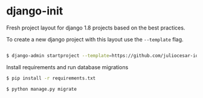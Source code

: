 # django-init

Fresh project layout for django 1.8 projects based on the best practices.

To create a new django project with this layout use the `--template` flag.

```bash

$ django-admin startproject --template=https://github.com/juliocesar-io/django-init/zipball/master --extension=py,gitignore your_project_name

```

Install requirements and run database migrations

```bash
$ pip install -r requirements.txt

$ python manage.py migrate

```

